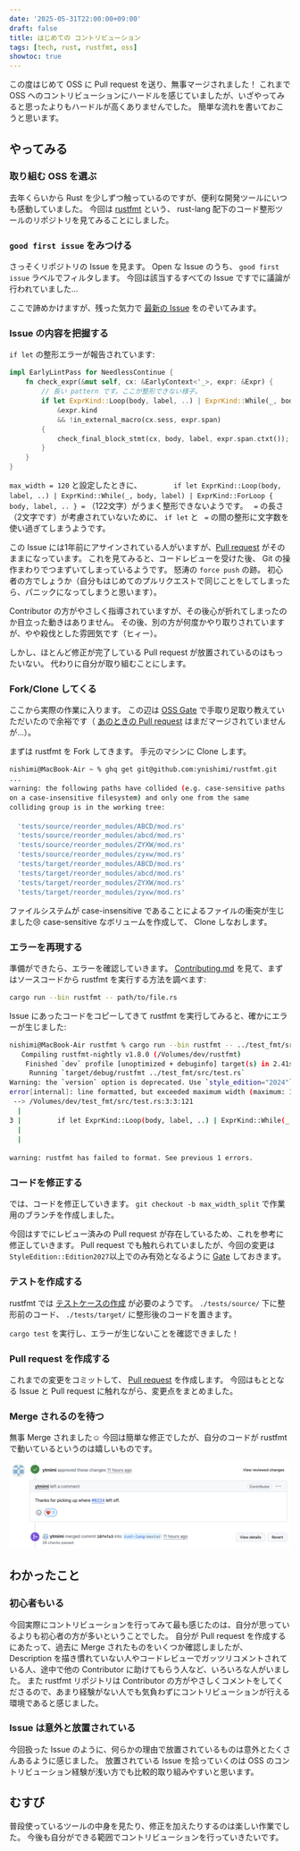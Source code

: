 ```yaml
---
date: '2025-05-31T22:00:00+09:00'
draft: false
title: はじめての コントリビューション
tags: [tech, rust, rustfmt, oss]
showtoc: true
---
```


この度はじめて OSS に Pull request を送り、無事マージされました！
これまで OSS へのコントリビューションにハードルを感じていましたが、いざやってみると思ったよりもハードルが高くありませんでした。
簡単な流れを書いておこうと思います。

## やってみる

### 取り組む OSS を選ぶ

去年くらいから Rust を少しずつ触っているのですが、便利な開発ツールにいつも感動していました。
今回は [rustfmt](https://github.com/rust-lang/rustfmt) という、 rust-lang 配下のコード整形ツールのリポジトリを見てみることにしました。

### `good first issue` をみつける

さっそくリポジトリの Issue を見ます。 Open な Issue のうち、 `good first issue` ラベルでフィルタします。
今回は該当するすべての Issue ですでに議論が行われていました...

ここで諦めかけますが、残った気力で [最新の Issue](https://github.com/rust-lang/rustfmt/issues/6202) をのぞいてみます。

### Issue の内容を把握する

`if let` の整形エラーが報告されています: 

```rust
impl EarlyLintPass for NeedlessContinue {
    fn check_expr(&mut self, cx: &EarlyContext<'_>, expr: &Expr) {
        // 長い pattern です。ここが整形できない様子。
        if let ExprKind::Loop(body, label, ..) | ExprKind::While(_, body, label) | ExprKind::ForLoop { body, label, .. } =
            &expr.kind
            && !in_external_macro(cx.sess, expr.span)
        {
            check_final_block_stmt(cx, body, label, expr.span.ctxt());
        }
    }
}
```

`max_width = 120` と設定したときに、`        if let ExprKind::Loop(body, label, ..) | ExprKind::While(_, body, label) | ExprKind::ForLoop { body, label, .. } =` （122文字）がうまく整形できないようです。
` =` の長さ（2文字です）が考慮されていないために、 `if let` と ` =` の間の整形に文字数を使い過ぎてしまうようです。

この Issue には1年前にアサインされている人がいますが、[Pull request](https://github.com/rust-lang/rustfmt/pull/6224) がそのままになっています。
これを見てみると、コードレビューを受けた後、 Git の操作まわりでつまずいてしまっているようです。
怒涛の `force push` の跡。
初心者の方でしょうか（自分もはじめてのプルリクエストで同じことをしてしまったら、パニックになってしまうと思います）。

Contributor の方がやさしく指導されていますが、その後心が折れてしまったのか目立った動きはありません。
その後、別の方が何度かやり取りされていますが、やや殺伐とした雰囲気です（ヒィー）。

しかし、ほとんど修正が完了している Pull request が放置されているのはもったいない。
代わりに自分が取り組むことにします。

### Fork/Clone してくる

ここから実際の作業に入ります。
この辺は [OSS Gate](https://kyotorb.connpass.com/event/311939/) で手取り足取り教えていただいたので余裕です（ [あのときの Pull request](https://github.com/rust-lang-ja/book-ja/pull/246) はまだマージされていませんが...）。

まずは rustfmt を Fork してきます。
手元のマシンに Clone します。
```sh
nishimi@MacBook-Air ~ % ghq get git@github.com:ynishimi/rustfmt.git
...
warning: the following paths have collided (e.g. case-sensitive paths
on a case-insensitive filesystem) and only one from the same
colliding group is in the working tree:

  'tests/source/reorder_modules/ABCD/mod.rs'
  'tests/source/reorder_modules/abcd/mod.rs'
  'tests/source/reorder_modules/ZYXW/mod.rs'
  'tests/source/reorder_modules/zyxw/mod.rs'
  'tests/target/reorder_modules/ABCD/mod.rs'
  'tests/target/reorder_modules/abcd/mod.rs'
  'tests/target/reorder_modules/ZYXW/mod.rs'
  'tests/target/reorder_modules/zyxw/mod.rs'
```

ファイルシステムが case-insensitive であることによるファイルの衝突が生じました😢
case-sensitive なボリュームを作成して、 Clone しなおします。

### エラーを再現する

準備ができたら、エラーを確認していきます。
[Contributing.md](https://github.com/rust-lang/rustfmt/blob/master/Contributing.md) を見て、まずはソースコードから rustfmt を実行する方法を調べます:

```sh
cargo run --bin rustfmt -- path/to/file.rs
```

Issue にあったコードをコピーしてきて rustfmt を実行してみると、確かにエラーが生じました:

```sh
nishimi@MacBook-Air rustfmt % cargo run --bin rustfmt -- ../test_fmt/src/test.rs 
   Compiling rustfmt-nightly v1.8.0 (/Volumes/dev/rustfmt)
    Finished `dev` profile [unoptimized + debuginfo] target(s) in 2.41s
     Running `target/debug/rustfmt ../test_fmt/src/test.rs`
Warning: the `version` option is deprecated. Use `style_edition="2024"` instead.
error[internal]: line formatted, but exceeded maximum width (maximum: 120 (see `max_width` option), found: 122)
 --> /Volumes/dev/test_fmt/src/test.rs:3:3:121
  |
3 |         if let ExprKind::Loop(body, label, ..) | ExprKind::While(_, body, label) | ExprKind::ForLoop { body, label, .. } =
  |                                                                                                                         ^^
  |

warning: rustfmt has failed to format. See previous 1 errors.
```

### コードを修正する

では、コードを修正していきます。
`git checkout -b max_width_split` で作業用のブランチを作成しました。

今回はすでにレビュー済みの Pull request が存在しているため、これを参考に修正していきます。
Pull request でも触れられていましたが、今回の変更は`StyleEdition::Edition2027`以上でのみ有効となるように [Gate](https://github.com/rust-lang/rustfmt/blob/master/Contributing.md#gate-formatting-changes) しておきます。

### テストを作成する

rustfmt では [テストケースの作成](https://github.com/rust-lang/rustfmt/blob/master/Contributing.md#create-test-cases) が必要のようです。
`./tests/source/` 下に整形前のコード、 `./tests/target/` に整形後のコードを置きます。

`cargo test` を実行し、エラーが生じないことを確認できました！

### Pull request を作成する

これまでの変更をコミットして、 [Pull request](https://github.com/rust-lang/rustfmt/pull/6572) を作成します。
今回はもととなる Issue と Pull request に触れながら、変更点をまとめました。

### Merge されるのを待つ

無事 Merge されました☺️
今回は簡単な修正でしたが、自分のコードが rustfmt で動いているというのは嬉しいものです。

![無事 Merge されました](successfully_merged.png)

## わかったこと

### 初心者もいる

今回実際にコントリビューションを行ってみて最も感じたのは、自分が思っているよりも初心者の方が多いということでした。
自分が Pull request を作成するにあたって、過去に Merge されたものをいくつか確認しましたが、 Description を描き慣れていない人やコードレビューでガッツリコメントされている人、途中で他の Contributor に助けてもらう人など、いろいろな人がいました。
また rustfmt リポジトリは Contributor の方がやさしくコメントをしてくださるので、あまり経験がない人でも気負わずにコントリビューションが行える環境であると感じました。

### Issue は意外と放置されている

今回扱った Issue のように、何らかの理由で放置されているものは意外とたくさんあるように感じました。
放置されている Issue を拾っていくのは OSS のコントリビューション経験が浅い方でも比較的取り組みやすいと思います。

## むすび

普段使っているツールの中身を見たり、修正を加えたりするのは楽しい作業でした。
今後も自分ができる範囲でコントリビューションを行っていきたいです。